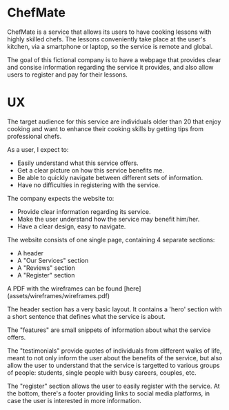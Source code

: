 # ChefMate

ChefMate is a service that allows its users to have cooking lessons with highly skilled chefs. The lessons conveniently take place at the user's kitchen, via a smartphone or laptop, so the service is remote and global.

The goal of this fictional company is to have a webpage that provides clear and consise information regarding the service it provides, and also allow users to register and pay for their lessons.

# UX

The target audience for this service are individuals older than 20 that enjoy cooking and want to enhance their cooking skills by getting tips from professional chefs.

As a user, I expect to:
* Easily understand what this service offers.
* Get a clear picture on how this service benefits me.
* Be able to quickly navigate between different sets of information.
* Have no difficulties in registering with the service. 

The company expects the website to:
* Provide clear information regarding its service.
* Make the user understand how the service may benefit him/her.
* Have a clear design, easy to navigate.

The website consists of one single page, containing 4 separate sections:
* A header
* A "Our Services" section
* A "Reviews" section
* A "Register" section

A PDF with the wireframes can be found [here] (assets/wireframes/wireframes.pdf)



The header section has a very basic layout. It contains a 'hero' section with a short sentence that defines what the service is about.

The "features" are small snippets of information about what the service offers.

The "testimonials" provide quotes of individuals from different walks of life, meant to not only inform the user about the benefits of the service, but also allow the user to understand that the service is targetted to various groups of people: students, single people with busy careers, couples, etc.

The "register" section allows the user to easily register with the service. At the bottom, there's a footer providing links to social media platforms, in case the user is interested in more information.

